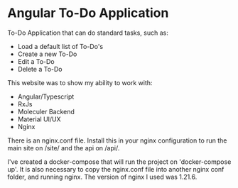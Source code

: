 # Angular To-Do Application

To-Do Application that can do standard tasks, such as:
* Load a default list of To-Do's 
* Create a new To-Do 
* Edit a To-Do 
* Delete a To-Do

This website was to show my ability to work with:
* Angular/Typescript
* RxJs
* Moleculer Backend
* Material UI/UX
* Nginx

There is an nginx.conf file. Install this in your nginx configuration to run the main site on /site/ and
the api on /api/.

I've created a docker-compose that will run the project on 'docker-compose up'. It is also 
necessary to copy the nginx.conf file into another nginx conf folder, and running nginx. The version of nginx
I used was 1.21.6.
